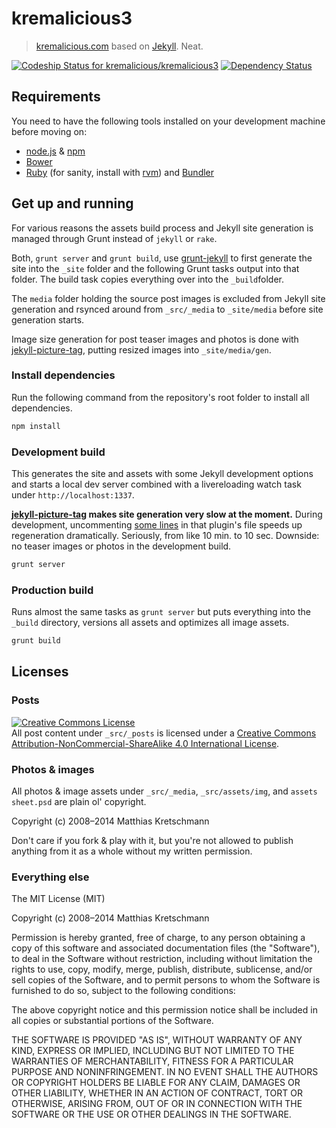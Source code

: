 kremalicious3
==================

> [kremalicious.com](http://kremalicious.com) based on [Jekyll](http://jekyllrb.com). Neat.

[ ![Codeship Status for kremalicious/kremalicious3](https://www.codeship.io/projects/f6973090-9f04-0131-a2b7-625e8177ce9a/status?branch=master)](https://www.codeship.io/projects/18092) [![Dependency Status](https://gemnasium.com/kremalicious/kremalicious3.svg)](https://gemnasium.com/kremalicious/kremalicious3)


Requirements
------------------

You need to have the following tools installed on your development machine before moving on:

- [node.js](http://nodejs.org/) & [npm](https://npmjs.org/)
- [Bower](http://bower.io/)
- [Ruby](https://www.ruby-lang.org) (for sanity, install with [rvm](https://rvm.io/)) and [Bundler](http://bundler.io/)


Get up and running
------------------

For various reasons the assets build process and Jekyll site generation is managed through Grunt instead of `jekyll` or `rake`.

Both, `grunt server` and `grunt build`, use [grunt-jekyll](https://github.com/dannygarcia/grunt-jekyll) to first generate the site into the `_site` folder and the following Grunt tasks output into that folder. The build task copies everything over into the `_build`folder.

The `media` folder holding the source post images is excluded from Jekyll site generation and rsynced around from `_src/_media` to `_site/media` before site generation starts.

Image size generation for post teaser images and photos is done with [jekyll-picture-tag](https://github.com/robwierzbowski/jekyll-picture-tag), putting resized images into `_site/media/gen`.

### Install dependencies

Run the following command from the repository's root folder to install all dependencies.

```bash
npm install
```

### Development build

This generates the site and assets with some Jekyll development options and starts a local dev server combined with a livereloading watch task under `http://localhost:1337`.

**[jekyll-picture-tag](https://github.com/robwierzbowski/jekyll-picture-tag) makes site generation very slow at the moment.** During development, uncommenting [some lines](https://github.com/kremalicious/kremalicious3/blob/master/_src/_plugins/picture_tag.rb#L142-L144) in that plugin's file speeds up regeneration dramatically. Seriously, from like 10 min. to 10 sec. Downside: no teaser images or photos in the development build.

```bash
grunt server
```

### Production build

Runs almost the same tasks as `grunt server` but puts everything into the `_build` directory, versions all assets and optimizes all image assets.

```bash
grunt build
```


Licenses
------------------

### Posts

<a rel="license" href="http://creativecommons.org/licenses/by-nc-sa/4.0/"><img alt="Creative Commons License" style="border-width:0" src="https://i.creativecommons.org/l/by-nc-sa/4.0/80x15.png" /></a><br />All post content under `_src/_posts` is licensed under a <a rel="license" href="http://creativecommons.org/licenses/by-nc-sa/4.0/">Creative Commons Attribution-NonCommercial-ShareAlike 4.0 International License</a>.

### Photos & images

All photos & image assets under `_src/_media`, `_src/assets/img`, and `assets sheet.psd` are plain ol' copyright.

Copyright (c) 2008–2014 Matthias Kretschmann

Don't care if you fork & play with it, but you're not allowed to publish anything from it as a whole without my written permission.

### Everything else

The MIT License (MIT)

Copyright (c) 2008–2014 Matthias Kretschmann

Permission is hereby granted, free of charge, to any person obtaining a copy
of this software and associated documentation files (the "Software"), to deal
in the Software without restriction, including without limitation the rights
to use, copy, modify, merge, publish, distribute, sublicense, and/or sell
copies of the Software, and to permit persons to whom the Software is
furnished to do so, subject to the following conditions:

The above copyright notice and this permission notice shall be included in
all copies or substantial portions of the Software.

THE SOFTWARE IS PROVIDED "AS IS", WITHOUT WARRANTY OF ANY KIND, EXPRESS OR
IMPLIED, INCLUDING BUT NOT LIMITED TO THE WARRANTIES OF MERCHANTABILITY,
FITNESS FOR A PARTICULAR PURPOSE AND NONINFRINGEMENT. IN NO EVENT SHALL THE
AUTHORS OR COPYRIGHT HOLDERS BE LIABLE FOR ANY CLAIM, DAMAGES OR OTHER
LIABILITY, WHETHER IN AN ACTION OF CONTRACT, TORT OR OTHERWISE, ARISING FROM,
OUT OF OR IN CONNECTION WITH THE SOFTWARE OR THE USE OR OTHER DEALINGS IN
THE SOFTWARE.